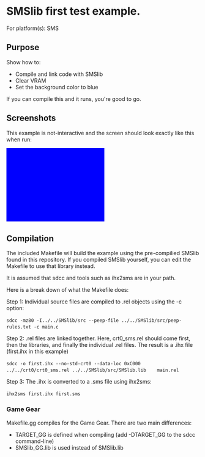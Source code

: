 # SMSlib first test example.

For platform(s): SMS

## Purpose

Show how to:
 - Compile and link code with SMSlib
 - Clear VRAM
 - Set the background color to blue

If you can compile this and it runs, you're good to go.

## Screenshots

This example is not-interactive and the screen should look exactly like
this when run:

![Expected result](./screenshots/first.png)

## Compilation

The included Makefile will build the example using the pre-compilied SMSlib found in
this repository. If you compiled SMSlib yourself, you can edit the Makefile to use
that library instead.

It is assumed that sdcc and tools such as ihx2sms are in your path.

Here is a break down of what the Makefile does:

Step 1: Individual source files are compiled to .rel objects using the -c option:

`sdcc -mz80 -I../../SMSlib/src --peep-file ../../SMSlib/src/peep-rules.txt -c main.c`

Step 2: .rel files are linked together. Here, crt0_sms.rel should come first, then the libraries, and finally
the individual .rel files. The result is a .ihx file (first.ihx in this example)

`sdcc -o first.ihx --no-std-crt0 --data-loc 0xC000 ../../crt0/crt0_sms.rel ../../SMSlib/src/SMSlib.lib    main.rel`

Step 3: The .ihx is converted to a .sms file using ihx2sms:

`ihx2sms first.ihx first.sms`

### Game Gear

Makefile.gg compiles for the Game Gear. There are two main differences:

 - TARGET_GG is defined when compiling (add -DTARGET_GG to the sdcc command-line)
 - SMSlib_GG.lib is used instead of SMSlib.lib

